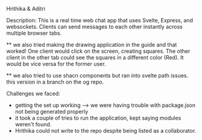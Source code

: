Hrithika & Aditri

Description:
This is a real time web chat app that uses Svelte, Express, and websockets. Clients can send messages to each other instantly across multiple browser tabs.

** we also tried making the drawing application in the guide and that worked! One client would click on the screen, creating squares. The other client in the other tab could see the squares in a different color (Red). It would be vice versa for the former user. 

** we also tried to use shacn components but ran into svelte path issues. this version in a branch on the og repo.

Challenges we faced:
- getting the set up working --> we were having trouble with package.json not being generated properly
- it took a couple of tries to run the application, kept saying modules weren't found. 
- Hrithika could not write to the repo despite being listed as a collaborator.

